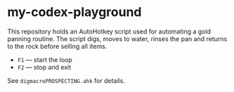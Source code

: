 # my-codex-playground

This repository holds an AutoHotkey script used for automating a gold panning routine. The script digs, moves to water, rinses the pan and returns to the rock before selling all items.

* `F1` — start the loop
* `F2` — stop and exit

See `digmacroPROSPECTING.ahk` for details.
